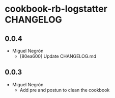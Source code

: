 cookbook-rb-logstatter CHANGELOG
===============

## 0.0.4

  - Miguel Negrón
    - [80ea600] Update CHANGELOG.md

## 0.0.3

  - Miguel Negrón
    - Add pre and postun to clean the cookbook

